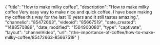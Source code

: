 {
    "title": "How to make milky coffee",
    "description": "How to make milky coffee Very easy way to make nice and quick coffee. I have been making my coffee this way for the last 10 years and it still tastes amazing.",
    "channelid": "85472663",
    "videoid": "85667519",
    "date_created": "1488570889",
    "date_modified": "1504900080",
    "type": "captivate",
    "layout": "channelVideo",
    "url": "\/the-importance-of-coffee\/how-to-make-milky-coffee\/85472663-85667519"
}